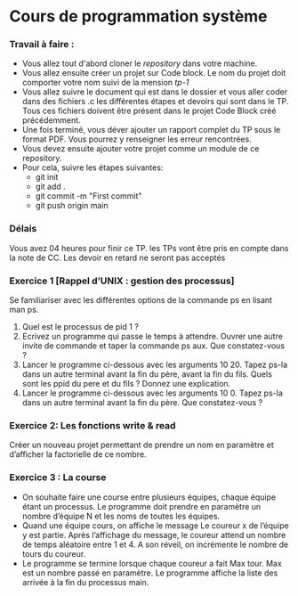 # Cours de programmation système
### Travail à faire :
- Vous allez tout d'abord cloner le *repository* dans votre machine.
- Vous allez ensuite créer un projet sur Code block. Le nom du projet doit comporter votre nom suivi de la mension *tp-1*
- Vous allez suivre le document qui est dans le dossier et vous aller coder dans des fichiers .c les différentes étapes et devoirs qui sont dans le TP. Tous ces fichiers doivent être présent dans le projet Code Block créé précédemment. 
- Une fois terminé, vous déver ajouter un rapport complet du TP sous le format PDF. Vous pourrez y renseigner les erreur rencontrées.
- Vous devez ensuite ajouter votre projet comme un module de ce repository.
- Pour cela, suivre les étapes suivantes: 
    - git init
    - git add .
    - git commit -m "First commit"
    - git push origin main

### Délais
Vous avez 04 heures pour finir ce TP. les TPs vont être pris en compte dans la note de CC. Les devoir en retard ne seront pas acceptés

### Exercice 1 [Rappel d’UNIX : gestion des processus]
Se familiariser avec les différentes options de la commande ps en lisant man ps.
1. Quel est le processus de pid 1 ?
2. Ecrivez un programme qui passe le temps à attendre. Ouvrer une autre invite de commande et taper la commande ps aux. Que constatez-vous ?
3. Lancer le programme ci-dessous avec les arguments 10 20. Tapez ps-la dans un autre terminal avant la fin du père, avant la fin du fils. Quels sont les ppid du pere et du fils ? Donnez une explication.
4. Lancer le programme ci-dessous avec les arguments 10 0. Tapez ps-la dans un autre terminal avant la fin du père. Que constatez-vous ?

### Exercice 2: Les fonctions write & read
Créer un nouveau projet permettant de prendre un nom en paramètre et d’afficher la factorielle de ce nombre.

### Exercice 3 : La course
- On souhaite faire une course entre plusieurs équipes, chaque équipe étant un processus. Le programme doit prendre en paramètre un nombre d’équipe N et les noms de toutes les équipes. 
- Quand une équipe cours, on affiche le message Le coureur x de l’équipe y est partie. Après l’affichage du message, le coureur attend un nombre de temps aléatoire entre 1 et 4. A son réveil, on incrémente le nombre de tours du coureur. 
- Le programme se termine lorsque chaque coureur a fait Max tour. Max est un nombre passé en paramètre. Le programme affiche la liste des arrivée à la fin du processus main.

